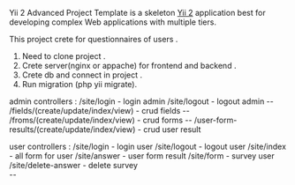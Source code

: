 
Yii 2 Advanced Project Template is a skeleton [Yii 2](http://www.yiiframework.com/) application best for
developing complex Web applications with multiple tiers.

This project crete for questionnaires of users . 

1. Need to clone project .
2. Crete server(nginx or appache) for frontend and backend . 
3. Crete db and connect in project .
4. Run migration (php yii migrate).

admin controllers : 
    /site/login - login admin
    /site/logout - logout admin
    --
    /fields/(create/update/index/view) - crud fields
    --
    /froms/(create/update/index/view) - crud forms
    --
    /user-form-results/(create/update/index/view) - crud user result

 user controllers :
    /site/login - login user
    /site/logout - logout user
    /site/index - all form for user 
    /site/answer - user form result
    /site/form - survey user 
    /site/delete-answer - delete survey    
    --


